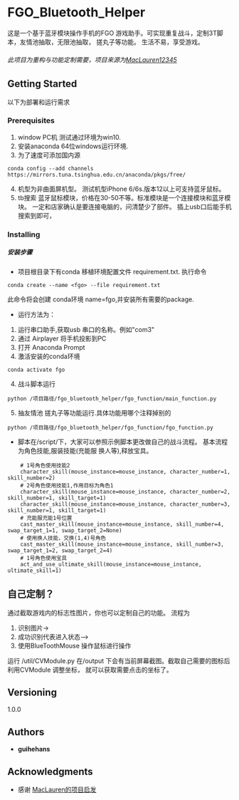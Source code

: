 # FGO_Bluetooth_Helper

这是一个基于蓝牙模块操作手机的FGO 游戏助手。可实现重复战斗，定制3T脚本，友情池抽取，无限池抽取，
搓丸子等功能。 生活不易，享受游戏。

###### 此项目为重构与功能定制需要，项目来源为[MacLauren12345](https://github.com/McLaren12345/FGO_Bluetooth_Assistant/)

## Getting Started

以下为部署和运行需求

### Prerequisites

1. window PC机 测试通过环境为win10.
2. 安装anaconda 64位windows运行环境.
3. 为了速度可添加国内源
```
conda config --add channels https://mirrors.tuna.tsinghua.edu.cn/anaconda/pkgs/free/

```
4. 机型为非曲面屏机型。 测试机型iPhone 6/6s.版本12以上可支持蓝牙鼠标。
5. tb搜索 蓝牙鼠标模块，价格在30-50不等。标准模块是一个连接模块和蓝牙模块。
一定和店家确认是要连接电脑的，问清楚少了部件。
插上usb口后能手机搜索到即可，


### Installing

##### 安装步骤 
- 项目根目录下有conda 移植环境配置文件
requirement.txt. 执行命令

```
conda create --name <fgo> --file requirement.txt
```

此命令将会创建 conda环境 name=fgo,并安装所有需要的package.

- 运行方法为：
1. 运行串口助手,获取usb 串口的名称。例如"com3"
2. 通过 Airplayer 将手机投影到PC 
2. 打开 Anaconda Prompt
3. 激活安装的conda环境 
``` 
conda activate fgo
```
4. 战斗脚本运行
```
python /项目路径/fgo_bluetooth_helper/fgo_function/main_function.py
```
5. 抽友情池 搓丸子等功能运行.具体功能用哪个注释掉别的
```
python /项目路径/fgo_bluetooth_helper/fgo_function/fgo_function.py
```
- 脚本在/script/下，大家可以参照示例脚本更改做自己的战斗流程。
基本流程为角色技能,服装技能(充能服 换人等),释放宝具。
```
    # 1号角色使用技能2
    character_skill(mouse_instance=mouse_instance, character_number=1, skill_number=2)
    # 2号角色使用技能1,作用目标为角色1
    character_skill(mouse_instance=mouse_instance, character_number=2, skill_number=1, skill_target=1)
    character_skill(mouse_instance=mouse_instance, character_number=3, skill_number=1, skill_target=1)
    # 充能服充能1号位置
    cast_master_skill(mouse_instance=mouse_instance, skill_number=4, swap_target_1=1, swap_target_2=None)
    # 使用换人技能，交换(1,4)号角色
    cast_master_skill(mouse_instance=mouse_instance, skill_number=3, swap_target_1=2, swap_target_2=4)
    # 1号角色使用宝具 
    act_and_use_ultimate_skill(mouse_instance=mouse_instance, ultimate_skill=1)
```

## 自己定制？
通过截取游戏内的标志性图片，你也可以定制自己的功能。
流程为 
1. 识别图片-> 
2. 成功识别代表进入状态—> 
3. 使用BlueToothMouse 操作鼠标进行操作

运行 /util/CVModule.py 在/output 下会有当前屏幕截图。截取自己需要的图标后利用CVModule 调整坐标，
就可以获取需要点击的坐标了。


## Versioning

1.0.0
## Authors

* **guihehans** 

## Acknowledgments

* 感谢 [MacLauren的项目启发](https://github.com/McLaren12345/FGO_Bluetooth_Assistant/)
